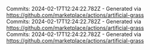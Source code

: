 Commits: 2024-02-17T12:24:22.782Z - Generated via https://github.com/marketplace/actions/artificial-grass
<br>
Commits: 2024-02-17T12:24:22.782Z - Generated via https://github.com/marketplace/actions/artificial-grass
<br>
Commits: 2024-02-17T12:24:22.782Z - Generated via https://github.com/marketplace/actions/artificial-grass
<br>
